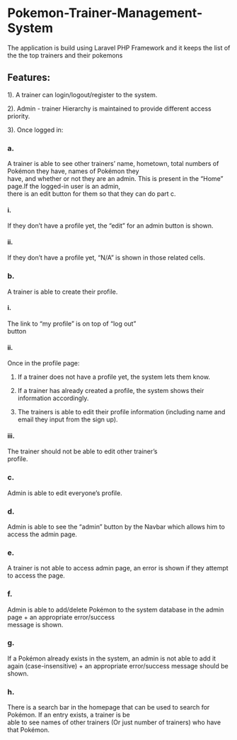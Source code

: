 # Pokemon-Trainer-Management-System
The application is build using Laravel PHP Framework and it keeps the list of the the top trainers and their pokemons

## Features:
1).	A	trainer can	login/logout/register	to the	system.

2).	Admin - trainer Hierarchy is maintained to provide different access priority.

3).	Once	logged	in:

### a.
A	trainer	is	able	to	see	other	trainers’	name,	hometown,	total	numbers	of	Pokémon they	have,	names	of	Pokémon they	
have,	and	whether	or	not	they	are	an	admin.	This	is present in the “Home” page.If the	logged-in	user	is	an	admin,	
there	is	an	edit	button	for	them	so	that	they	can	do	part	c.	

#### i. 
If	they	don’t	have	a	profile	yet,	the	“edit”	for	an	admin	button	is	shown.

#### ii.
If	they	don’t	have	a	profile	yet,	“N/A”	is	shown	in	those	related	cells.

### b.
A	trainer	is	able	to	create	their	profile.	

#### i.
The	link	to	“my	profile”	is	on	top	of	“log	out”	
button	
#### ii.
Once	in	the	profile	page:

1. If	a	trainer	does	not	have	a profile	yet,	the	system lets	them	know.	

2. If	a	trainer	has	already	created	a	profile,	the	system	shows	their	information	accordingly.

3. The	trainers is	able	to	edit	their	profile	information (including	name	and	email they	input	from	the	sign	up).

#### iii. 
The	trainer	should	not	be	able	to	edit	other	trainer’s	
profile.

### c. 
Admin is	able	to	edit	everyone’s	profile.

### d.
Admin is able to	see	the “admin” button by	the	Navbar which allows him to access	the	admin	page.

### e.
A	trainer	is not	able	to	access	admin	page,	an	error	is	shown	if	they	attempt	to	access	the	page.

### f.
Admin	is	able	to	add/delete	Pokémon to	the	system	database in	the	admin	page +	an	appropriate	error/success	
message	is	shown.

### g. 
If	a	Pokémon already	exists	in	the	system,	an	admin	is	not	able	to	add	it	again	(case-insensitive)	+	an	appropriate	
error/success	message	should	be	shown.

### h. 
There	is	a	search	bar	in	the	homepage	that	can	be	used to	search	for	Pokémon.	If	an	entry	exists,	a	trainer	is	be	
able	to	see	names	of	other trainers (Or just	number	of	trainers) who	have	that	Pokémon.

